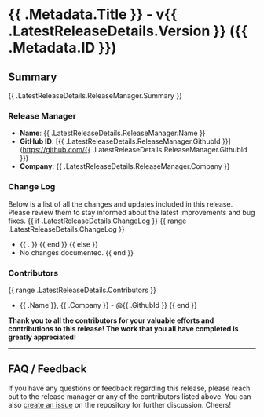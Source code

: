 <!-- markdownlint-disable -->
# {{ .Metadata.Title }} - v{{ .LatestReleaseDetails.Version }} ({{ .Metadata.ID }})

## Summary
{{ .LatestReleaseDetails.ReleaseManager.Summary }}

### Release Manager
- **Name**: {{ .LatestReleaseDetails.ReleaseManager.Name }}
- **GitHub ID**: [{{ .LatestReleaseDetails.ReleaseManager.GithubId }}](https://github.com/{{ .LatestReleaseDetails.ReleaseManager.GithubId }})
- **Company**: {{ .LatestReleaseDetails.ReleaseManager.Company }}

### Change Log

Below is a list of all the changes and updates included in this release. Please review them to stay informed about the latest improvements and bug fixes.
{{ if .LatestReleaseDetails.ChangeLog }}
{{ range .LatestReleaseDetails.ChangeLog }}

- {{ . }}
  {{ end }}
  {{ else }}
- No changes documented.
  {{ end }}

### Contributors
{{ range .LatestReleaseDetails.Contributors }}
- {{ .Name }}, {{ .Company }} - @{{ .GithubId }}
{{ end }}

**Thank you to all the contributors for your valuable efforts and contributions to this release! The work that you all have completed is greatly appreciated!**

---

## FAQ / Feedback

If you have any questions or feedback regarding this release, please reach out to the release manager or any of the contributors listed above. You can also [create an issue](https://github.com/finos/common-cloud-controls/issues) on the repository for further discussion. Cheers!
<!-- markdownlint-enable -->
